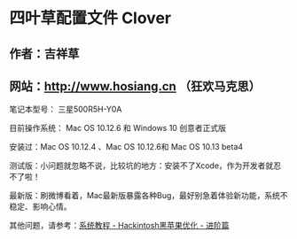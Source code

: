 # 四叶草配置文件 Clover

## 作者：吉祥草

## 网站：http://www.hosiang.cn （狂欢马克思）


笔记本型号： 三星500R5H-Y0A

目前操作系统： Mac OS 10.12.6 和 Windows 10 创意者正式版

安装过：Mac OS 10.12.4 、Mac OS 10.12.6和 Mac OS 10.13 beta4

测试版：小问题就忽略不说，比较坑的地方：安装不了Xcode，作为开发者就忍不了啦！

最新版：刷微博看着，Mac最新版暴露各种Bug，最好别急着体验新功能，系统不稳定、影响心情。

其他问题，请参考：[系统教程 - Hackintosh黑苹果优化 - 进阶篇](https://www.hosiang.cn/1fc3b22d/)
